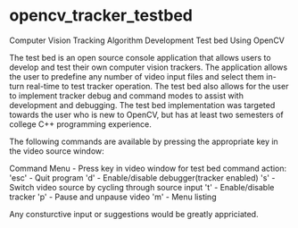 # opencv_tracker_testbed
Computer Vision Tracking Algorithm Development Test bed Using OpenCV

The test bed is an open source console application that allows users to develop and test their own computer vision trackers. The application allows the user to predefine any number of video input files and select them in-turn real-time to test tracker operation. The test bed also allows for the user to implement tracker debug and command modes to assist with development and debugging. The test bed implementation was targeted towards the user who is new to OpenCV, but has at least two semesters of college C++ programming experience.

The following commands are available by pressing the appropriate key in the video source window:

Command Menu - Press key in video window for test bed command action:
'esc' - Quit program
'd'   - Enable/disable debugger(tracker enabled)
's'   - Switch video source by cycling through source input
't'   - Enable/disable tracker
'p'   - Pause and unpause video
'm'   - Menu listing

Any consturctive input or suggestions would be greatly appriciated.
